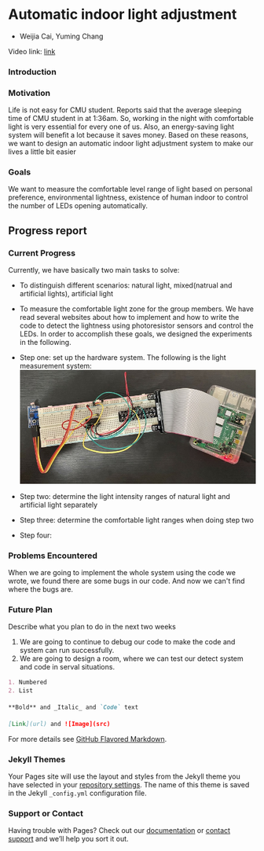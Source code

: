 # Automatic indoor light adjustment
- Weijia Cai, Yuming Chang

Video link: [link](https://github.com/YESAndy/12740-group-project/edit/gh-pages/index.md)

### Introduction


### Motivation
Life is not easy for CMU student. Reports said that the average sleeping time of CMU student in at 1:36am. So, working in the night with comfortable light is very essential for every one of us. Also, an energy-saving light system will benefit a lot because it saves money. Based on these reasons, we want to design an automatic indoor light adjustment system to make our lives a little bit easier

### Goals
We want to measure the comfortable level range of light based on personal preference, environmental lightness, existence of human indoor to control the number of LEDs opening automatically. 

## Progress report

### Current Progress
Currently, we have basically two main tasks to solve:
- To distinguish different scenarios: natural light, mixed(natrual and artificial lights), artificial light
- To measure the comfortable light zone for the group members.
We have read several websites about how to implement and how to write the code to detect the lightness using photoresistor sensors and control the LEDs.
In order to accomplish these goals, we designed the experiments in the following.


- Step one: set up the hardware system. The following is the light measurement system:
![Image](https://github.com/YESAndy/12740-group-project/blob/gh-pages/lightmeasuresystem.jpg)
- Step two: determine the light intensity ranges of natural light and artificial light separately
- Step three: determine the comfortable light ranges when doing step two
- Step four: 


### Problems Encountered
When we are going to implement the whole system using the code we wrote, we found there are some bugs in our code. And now we can't find where the bugs are.



### Future Plan
Describe what you plan to do in the next two weeks
1. We are going to continue to debug our code to make the code and system can run successfully.
2. We are going to design a room, where we can test our detect system and code in serval situations.




```markdown
1. Numbered
2. List

**Bold** and _Italic_ and `Code` text

[Link](url) and ![Image](src)
```

For more details see [GitHub Flavored Markdown](https://guides.github.com/features/mastering-markdown/).

### Jekyll Themes

Your Pages site will use the layout and styles from the Jekyll theme you have selected in your [repository settings](https://github.com/YESAndy/12740-group-project/settings). The name of this theme is saved in the Jekyll `_config.yml` configuration file.

### Support or Contact

Having trouble with Pages? Check out our [documentation](https://docs.github.com/categories/github-pages-basics/) or [contact support](https://github.com/contact) and we’ll help you sort it out.
